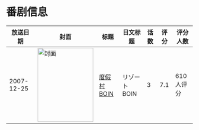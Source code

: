 # 番剧信息

|放送日期|封面|标题|日文标题|话数|评分|评分人数|
|---|---|---|---|---|---|---|
|2007-12-25|<img src="https://bangumi.tv/img/no_icon_subject.png" alt="封面" style="width:150px;height:200px;object-fit:cover;">|[度假村BOIN](https://bangumi.tv/subject/18051)|リゾートBOIN|3|7.1|610人评分|
